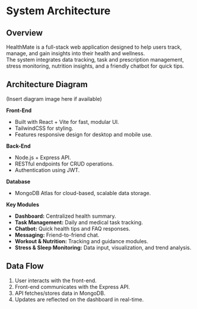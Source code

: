 # System Architecture

## Overview

HealthMate is a full-stack web application designed to help users track, manage, and gain insights into their health and wellness.  
The system integrates data tracking, task and prescription management, stress monitoring, nutrition insights, and a friendly chatbot for quick tips.

## Architecture Diagram

(Insert diagram image here if available)

**Front-End**

- Built with React + Vite for fast, modular UI.
- TailwindCSS for styling.
- Features responsive design for desktop and mobile use.

**Back-End**

- Node.js + Express API.
- RESTful endpoints for CRUD operations.
- Authentication using JWT.

**Database**

- MongoDB Atlas for cloud-based, scalable data storage.

**Key Modules**

- **Dashboard:** Centralized health summary.
- **Task Management:** Daily and medical task tracking.
- **Chatbot:** Quick health tips and FAQ responses.
- **Messaging:** Friend-to-friend chat.
- **Workout & Nutrition:** Tracking and guidance modules.
- **Stress & Sleep Monitoring:** Data input, visualization, and trend analysis.

## Data Flow

1. User interacts with the front-end.
2. Front-end communicates with the Express API.
3. API fetches/stores data in MongoDB.
4. Updates are reflected on the dashboard in real-time.
